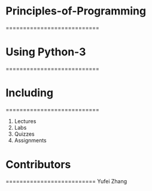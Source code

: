 # Principles-of-Programming
===========================

# Using Python-3
===========================

# Including
===========================
1) Lectures
2) Labs
3) Quizzes
4) Assignments


# Contributors
==========================
Yufei Zhang
